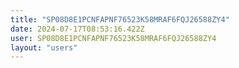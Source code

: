 ```yaml
---
title: "SP08D8E1PCNFAPNF76523K58MRAF6FQJ26588ZY4"
date: 2024-07-17T08:53:16.422Z
user: SP08D8E1PCNFAPNF76523K58MRAF6FQJ26588ZY4
layout: "users"
---
```

    
